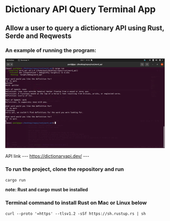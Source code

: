 # Dictionary API Query Terminal App

## Allow a user to query a dictionary API using Rust, Serde and Reqwests


### An example of running the program:

![](images/word_api_demo.png)

API link --- https://dictionaryapi.dev/ ---

### To run the project, clone the repository and run
```
cargo run
```
**note: Rust and cargo must be installed**

### Terminal command to install Rust on Mac or Linux below
```
curl --proto '=https' --tlsv1.2 -sSf https://sh.rustup.rs | sh
```
  
